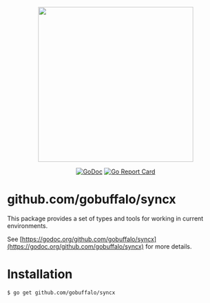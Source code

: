 <p align="center"><img src="https://github.com/gobuffalo/buffalo/blob/master/logo.svg" width="360"></p>

<p align="center">
<a href="https://godoc.org/github.com/gobuffalo/syncx"><img src="https://godoc.org/github.com/gobuffalo/syncx?status.svg" alt="GoDoc" /></a>
<a href="https://goreportcard.com/report/github.com/gobuffalo/syncx"><img src="https://goreportcard.com/badge/github.com/gobuffalo/syncx" alt="Go Report Card" /></a>
</p>

# github.com/gobuffalo/syncx

This package provides a set of types and tools for working in current environments.

See [https://godoc.org/github.com/gobuffalo/syncx](https://godoc.org/github.com/gobuffalo/syncx) for more details.

# Installation

```bash
$ go get github.com/gobuffalo/syncx
```
